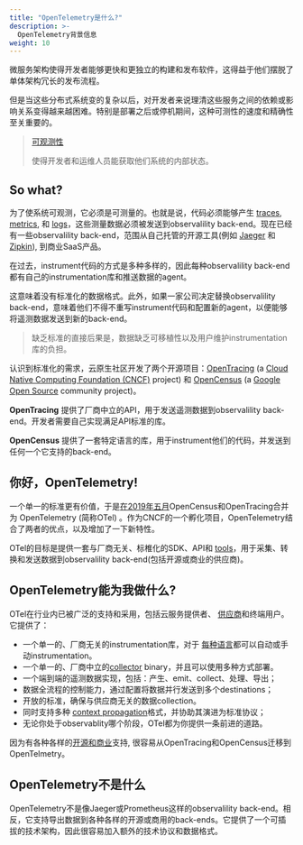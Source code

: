 ```yaml
---
title: "OpenTelemetry是什么?"
description: >-
  OpenTelemetry背景信息
weight: 10
---
```

微服务架构使得开发者能够更快和更独立的构建和发布软件，这得益于他们摆脱了单体架构冗长的发布流程。

但是当这些分布式系统变的复杂以后，对开发者来说理清这些服务之间的依赖或影响关系变得越来越困难。特别是部署之后或停机期间，这种可测性的速度和精确性至关重要的。

> [可观测性](/docs/concepts/observability-primer/#what-is-observability)
>
> 使得开发者和运维人员能获取他们系统的内部状态。

## So what?

为了使系统可观测，它必须是可测量的。也就是说，代码必须能够产生 [traces](/docs/concepts/observability-primer/#distributed-traces),
[metrics](/docs/concepts/observability-primer/#reliability--metrics), 和
[logs](/docs/concepts/observability-primer/#logs)，这些测量数据必须被发送到observalility back-end。现在已经有一些observalility back-end，范围从自己托管的开源工具(例如
[Jaeger](https://www.jaegertracing.io/) 和 [Zipkin](https://zipkin.io/)), 到商业SaaS产品。

在过去，instrument代码的方式是多种多样的，因此每种observalility back-end都有自己的instrumentation库和推送数据的agent。

这意味着没有标准化的数据格式。此外，如果一家公司决定替换observalility back-end，意味着他们不得不重写instrument代码和配置新的agent，以便能够将遥测数据发送到新的back-end。

> 缺乏标准的直接后果是，数据缺乏可移植性以及用户维护instrumentation库的负担。

认识到标准化的需求，云原生社区开发了两个开源项目：[OpenTracing](https://opentracing.io) (a
[Cloud Native Computing Foundation (CNCF)](https://www.cncf.io) project) 和
[OpenCensus](https://opencensus.io) (a
[Google Open Source](https://opensource.google) community project)。

**OpenTracing** 提供了厂商中立的API，用于发送遥测数据到observalility back-end。开发者需要自己实现满足API标准的库。

**OpenCensus** 提供了一套特定语言的库，用于instrument他们的代码，并发送到任何一个它支持的back-end。

## 你好，OpenTelemetry!

一个单一的标准更有价值，于是[在2019年五月][cncf-incubating-project]OpenCensus和OpenTracing合并为 OpenTelemetry (简称OTel) 。作为CNCF的一个孵化项目，OpenTelemetry结合了两者的优点，以及增加了一下新特性。

OTel的目标是提供一套与厂商无关、标椎化的SDK、API和
[tools](/docs/collector)，用于采集、转换和发送数据到observalility back-end(包括开源或商业的供应商)。

## OpenTelemetry能为我做什么?

OTel在行业内已被广泛的支持和采用，包括云服务提供者、
[供应商](/vendors)和终端用户。它提供了：

- 一个单一的、厂商无关的instrumentation库，对于
  [每种语言](/docs/instrumentation)都可以自动或手动instrumentation。
- 一个单一的、厂商中立的[collector](/docs/collector) binary，并且可以使用多种方式部署。
- 一个端到端的遥测数据实现，包括：产生、emit、collect、处理、导出；
- 数据全流程的控制能力，通过配置将数据并行发送到多个destinations；
- 开放的标准，确保与供应商无关的数据collection。
- 同时支持多种
  [context propagation](/docs/reference/specification/overview/#context-propagation)格式，并协助其演进为标准协议；
- 无论你处于observablity哪个阶段，OTel都为你提供一条前进的道路。

因为有各种各样的[开源和商业][otel-collector-contrib]支持, 很容易从OpenTracing和OpenCensus迁移到OpenTelmetry。

## OpenTelemetry不是什么

OpenTelemetry不是像Jaeger或Prometheus这样的observalility back-end。相反，它支持导出数据到各种各样的开源或商用的back-ends。它提供了一个可插拔的技术架构，因此很容易加入额外的技术协议和数据格式。

[cncf-incubating-project]: https://www.cncf.io/blog/2021/08/26/opentelemetry-becomes-a-cncf-incubating-project/
[otel-collector-contrib]: https://github.com/open-telemetry/opentelemetry-collector-contrib/tree/main/receiver
